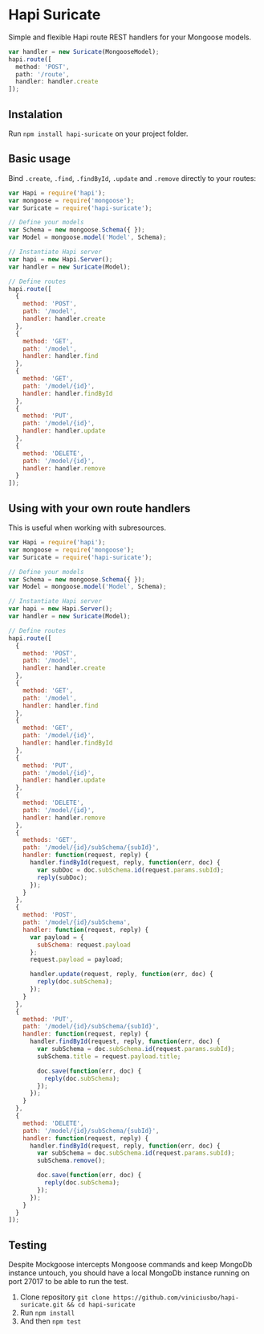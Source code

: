 # Hapi Suricate

Simple and flexible Hapi route REST handlers for your Mongoose models.

```javascript
var handler = new Suricate(MongooseModel);
hapi.route([
  method: 'POST',
  path: '/route',
  handler: handler.create
]);
```

## Instalation

Run `npm install hapi-suricate` on your project folder.


## Basic usage

Bind `.create`, `.find`, `.findById`, `.update` and `.remove` directly to your routes:

```javascript
var Hapi = require('hapi');
var mongoose = require('mongoose');
var Suricate = require('hapi-suricate');

// Define your models
var Schema = new mongoose.Schema({ });
var Model = mongoose.model('Model', Schema);

// Instantiate Hapi server
var hapi = new Hapi.Server();
var handler = new Suricate(Model);

// Define routes
hapi.route([
  {
    method: 'POST',
    path: '/model',
    handler: handler.create
  },
  {
    method: 'GET',
    path: '/model',
    handler: handler.find
  },
  {
    method: 'GET',
    path: '/model/{id}',
    handler: handler.findById
  },
  {
    method: 'PUT',
    path: '/model/{id}',
    handler: handler.update
  },
  {
    method: 'DELETE',
    path: '/model/{id}',
    handler: handler.remove
  }
]);
```
## Using with your own route handlers

This is useful when working with subresources.

```javascript
var Hapi = require('hapi');
var mongoose = require('mongoose');
var Suricate = require('hapi-suricate');

// Define your models
var Schema = new mongoose.Schema({ });
var Model = mongoose.model('Model', Schema);

// Instantiate Hapi server
var hapi = new Hapi.Server();
var handler = new Suricate(Model);

// Define routes
hapi.route([
  {
    method: 'POST',
    path: '/model',
    handler: handler.create
  },
  {
    method: 'GET',
    path: '/model',
    handler: handler.find
  },
  {
    method: 'GET',
    path: '/model/{id}',
    handler: handler.findById
  },
  {
    method: 'PUT',
    path: '/model/{id}',
    handler: handler.update
  },
  {
    method: 'DELETE',
    path: '/model/{id}',
    handler: handler.remove
  },
  {
    methods: 'GET',
    path: '/model/{id}/subSchema/{subId}',
    handler: function(request, reply) {
      handler.findById(request, reply, function(err, doc) {
        var subDoc = doc.subSchema.id(request.params.subId);
        reply(subDoc);
      });
    }
  },
  {
    method: 'POST',
    path: '/model/{id}/subSchema',
    handler: function(request, reply) {
      var payload = {
        subSchema: request.payload
      };
      request.payload = payload;

      handler.update(request, reply, function(err, doc) {
        reply(doc.subSchema);
      });
    }
  },
  {
    method: 'PUT',
    path: '/model/{id}/subSchema/{subId}',
    handler: function(request, reply) {
      handler.findById(request, reply, function(err, doc) {
        var subSchema = doc.subSchema.id(request.params.subId);
        subSchema.title = request.payload.title;

        doc.save(function(err, doc) {
          reply(doc.subSchema);
        });
      });
    }
  },
  {
    method: 'DELETE',
    path: '/model/{id}/subSchema/{subId}',
    handler: function(request, reply) {
      handler.findById(request, reply, function(err, doc) {
        var subSchema = doc.subSchema.id(request.params.subId);
        subSchema.remove();

        doc.save(function(err, doc) {
          reply(doc.subSchema);
        });
      });
    }
  }
]);
```

## Testing

Despite Mockgoose intercepts Mongoose commands and keep MongoDb instance untouch, you should have a local MongoDb instance running on port 27017 to be able to run the test.

1. Clone repository `git clone https://github.com/viniciusbo/hapi-suricate.git && cd hapi-suricate`
2. Run `npm install`
3. And then `npm test`
